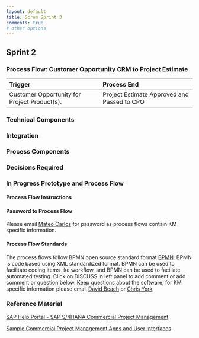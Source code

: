```yaml
---
layout: default
title: Scrum Sprint 3
comments: true
# other options
---
```

## Sprint 2 

### Process Flow: Customer Opportunity CRM to Project Estimate

|Trigger                                         | Process End                                              | 
|:-----------------------------------------------|:---------------------------------------------------------|
|Customer Opportunity for Project Product(s).    |Project Estimate Approved and Passed to CPQ               |

### Technical Components


### Integration


### Process Components



### Decisions Required


### In Progress Prototype and Process Flow

#### Process Flow Instructions


#### Password to Process Flow
Please email [Mateo Carlos](mailto:mcarlos@ketch.partners) for password as process flows contain KM specific information.

#### Process Flow Standards
The process flows follow BPMN open source standard format [BPMN](https://BPMN.io).  BPMN is code based using XML standardized format.  BPMN can be used to facilitate coding items like workflow, and BPMN can be used to faciliate automated testing.
Click on DISCUSS in left panel to add comment or add comment or question below.  Keep questions about the software, for KM specific information please email [David Beach](mailto:dbeach@ketch.partners) or [Chris York](mailto:cyork@ketch.partners)

### Reference Material

[SAP Help Portal - SAP S/4HANA Commercial Project Management](https://help.sap.com/viewer/0cb2ca60abdd42978337e0622f1c211f/1610%20002/en-US)

[Sample Commercial Project Management Apps and User Interfaces](https://rkgtj3.axshare.com/#g=2&p=launch_pad)
